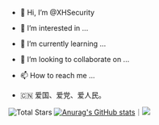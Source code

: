 - 👋 Hi, I’m @XHSecurity
- 👀 I’m interested in ...
- 🌱 I’m currently learning ...
- 💞️ I’m looking to collaborate on ...
- 📫 How to reach me ...

- 🇨🇳 爱国、爱党、爱人民。
<!---
XHSecurity/XHSecurity is a ✨ special ✨ repository because its `README.md` (this file) appears on your GitHub profile.
You can click the Preview link to take a look at your changes.
--->
![Total Stars](https://img.shields.io/github/stars/Medicean?affiliations=OWNER%2CCOLLABORATOR%2CORGANIZATION_MEMBER&label=%E2%AD%90%EF%B8%8F+TOTAL%20STARS&style=flat-square)
[![Anurag's GitHub stats](https://github-readme-stats.vercel.app/api?username=XHSecurity)](https://github.com/anuraghazra/github-readme-stats)｜![](https://github-readme-stats.vercel.app/api/top-langs/?username=XHSecurity&layout=compact&theme=swift&hide_border=true)
